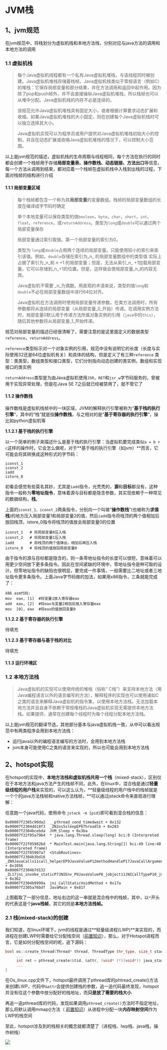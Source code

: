# JVM栈

## 1、jvm规范

在jvm规范中，将栈划分为虚拟机栈和本地方法栈，分别对应与java方法的调用和本地方法的调用

### 1.1 虚拟机栈

> 每个Java虚拟机线程都有一个私有Java虚拟机堆栈，与该线程同时被创建。Java虚拟机堆栈存储着栈帧。Java虚拟机栈类似于常规语言（例如C）的堆栈：它保存局部变量和部分结果，并在方法调用和返回中起作用。因为除了pop和push帧外，并不会直接操纵Java虚拟机堆栈，所以栈帧也可以从堆中分配。Java虚拟机栈的内存不必是连续的。
>
> 该规范允许Java虚拟机堆栈具有固定大小，或者根据计算要求动态扩展和收缩。如果Java虚拟机堆栈的大小固定，则在创建每个Java虚拟机栈时可以独立选择其大小。
>
> Java虚拟机实现可以为程序员或用户提供对Java虚拟机堆栈初始大小的控制，并且在动态扩展或收缩Java虚拟机堆栈的情况下，可以控制大小范围。

以上是jvm规范的描述，虚拟机栈的生命周期与线程相同，每个方法在执行的同时都会创建一个栈帧用于存储**局部变量表、操作数栈、动态链接、方法出口**等信息，每一个方法从调用到结束，都对应着一个栈帧在虚拟机栈中入栈到出栈的过程，下面对栈帧的结构进行介绍

#### 1.1.1 局部变量区域

> 每个栈帧都包含一个称为其**局部变量**的变量数组。栈帧的局部变量数组的长度在编译成字节码时确定
>
> 单个本地变量可以保存类型的值`boolean`，`byte`，`char`，`short`，`int`， `float`，`reference`，或`returnAddress`。类型为`long`或`double`可以通过两个局部变量保存
>
> 局部变量通过索引取值。第一个局部变量的索引为0。
>
> 类型为 `long`或`double`占用两个连续的局部变量。只能使用较小的索引来索引该值。例如，`double`存储在索引为_n_ 的局部变量数组中的类型值 实际上占据了索引为_n_和 _n_ +1 的局部变量；但是，无法从索引_n_ +1加载局部变量。它可以存储到_n_+1的位置。但是，这样做会使局部变量_n_的内容无效。
>
> Java虚拟机不需要 _n_为偶数。用直观的术语来说，类型的值`long`和 `double`不必在局部变量数组中进行64位对齐。
>
> Java虚拟机在方法调用时使用局部变量传递参数。在类方法调用时，所有参数都将从连续的局部变量（从局部变量_0_开始）传递。在调用实例方法时，局部变量0默认用于传递方法所属对象实例的引用（`java`中的`this`），随后其他参数将从局部变量_1_开始传递。

规范对局部变量的描述已经很清晰了，需要注意的是这里面定义的数据类型`reference`，`returnAddress`。

`reference`类型标示对一个对象实例的引用，规范中没有说明它的长度（长度与实际使用32还是64位虚拟机有关）和具体的结构，但是定义了有三种`reference` 类型：类类型，数组类型和接口类型，它们分别指向动态创建的类实例，数组和实现接口的类实例

`returnAddress`类型是为由Java虚拟机使用`JSR`，`RET`和`jsr_w`字节码服务的，曾被用于实现异常处理，但是在Java SE 7之后就已经被禁用了，就不管它了

#### 1.1.2 操作数栈

操作数栈是虚拟机栈帧中的一块区域，JVM的解释执行引擎被称为“**基于栈的执行引擎**“，其中的“栈“就是指**操作数栈**，与之相对的是“**基于寄存器的执行引擎**“，操比如python虚拟机等

**1.1.2.1 基于栈的执行引擎**

以一个简单的例子来描述什么是基于栈的执行引擎：当虚拟机要完成类似`a = b + c`这样的操作时，它会怎么做呢，对于**基于栈的执行引擎（如jvm）**而言，它可能会将其转换成这种形式的字节码：

```text
iconst_1  
iconst_2  
iadd      
istore_0  
```

初看会感觉有些莫名其妙，尤其是`iadd`指令，光秃秃的，**源**和**目标**都没有，这种指令一般称为**零地址指令**，意味着源与目标都是隐含参数，其实现依赖于一种常见的数据结构，**栈**。

上面的`iconst_1、iconst_2`两条指令，分别向一个叫做“**操作数栈**”\(也被称为**求值栈**\)的地方压入局部变量1和局部变量2的值，然后`iadd`指令将栈顶的两个值相加后放回栈顶，istore\_0指令将栈顶的值放会局部变量0的位置

```text
iconst_1   # 将局部变量0压入栈
iconst_2   # 将局部变量1压入栈
iadd       # 将栈顶的两个值弹出，相加后再压入栈 
istore_0   # 将栈顶的值放回局部变量0
```

由于指令的源与目标都是隐含的，则一条零地址指令的长度可以很短，意味着可以用更少空间放下更多条指令。因此在空间紧缺的环境中，零地址指令是种可取的设计。但零地址指令的缺陷也很明显，要完成一件事情，一般需要比二地址或者三地址指令更多条指令。上面Java字节码做的加法，如果用x86指令，三条就能完成了：

```text
X86 asm代码:
mov  eax, [1]  #将变量1放入寄存器eax  
add  eax, [2]  #将eax与变量2相加后放入寄存器eax
mov  [0], eax  #将eax的值放回变量0
```



**1.1.2.2 基于寄存器的执行引擎**

待填充

**1.1.2.3 基于寄存器与基于栈的对比**

待填充

#### 1.1.3 运行环境区

### 1.2 本地方法栈

> Java虚拟机的实现可以使用传统的堆栈（俗称“ C栈”）来支持本地方法（用Java编程语言以外的语言编写的方法），解释程序的实现也可以使用诸如C之类的语言来解释Java虚拟机的指令集，以使用本地方法栈。无法加载本地方法并且自身不依赖于常规堆栈的Java虚拟机实现无需提供本地方法栈。如果提供，通常在创建每个线程时为每个线程分配本地方法栈。

以上是jvm规范的翻译节选，其他部分基本与java虚拟机栈一致，从中可以看出规范中有两类程序会用到本地方法栈：

* 运行java以外的编程语言编写的方法时，会用到本地方法栈
* jvm本身可能使用C之类的语言来实现的，所以也可能会用到本地方法栈

## 2、hotspot实现

在hotspot的实现中，**本地方法栈和虚拟机栈共用一个栈**（mixed-stack），区别仅在于本地方法和java方法产生的栈帧不同，此外，在linux中，混合栈是通过**轻量级线程的用户栈**来实现的，可以这么认为，**轻量级线程的用户栈中的栈帧就是一个个的java方法栈帧和native方法栈帧，**可以通过jstack命令来直观进行理解：

任意跑一个java代码，使用命令 `jstack -m {pid}`即可看到混合栈的信息：

```text
0x00007f2305c90da2	__pthread_cond_timedwait + 0x132
0x00007f2304dd18f3	_ZN2os5sleepEP6Threadlb + 0x283
0x00007f2304bcebda	JVM_Sleep + 0x3ba
0x00007f22f05a79b4	* java.lang.Thread.sleep(long) bci:0 (Interpreted frame)
0x00007f22f05982bd	* MainTest.main(java.lang.String[]) bci:49 line:40 (Interpreted frame)
0x00007f22f05907a7	<StubRoutines>
0x00007f2304b3bd16	_ZN9JavaCalls11call_helperEP9JavaValueP12methodHandleP17JavaCallArgumentsP6Thread + 0x1056
0x00007f2304b7d132	_ZL17jni_invoke_staticP7JNIEnv_P9JavaValueP8_jobject11JNICallTypeP10_jmethodIDP18JNI_ArgumentPusherP6Thread + 0x362
0x00007f2304b9999a	jni_CallStaticVoidMethod + 0x17a
0x00007f2305a76bdf	JavaMain + 0x81f
```

上图截取了一部分信息，地址右边的这一串就是混合栈中的栈帧，其中，以`*`开头的代表这是个**java栈帧**，其它的则是**本地方法栈帧。**

### **2.1 栈\(mixed-stack\)的创建**

我们知道，在linux环境下，jvm的线程是通过**轻量级进程\(LWP\)**来实现的，而进程在创建LWP时需要给它分配栈空间（[前置知识](../pre-knowledge.md#21-qing-liang-ji-jin-cheng-lwp-de-di-zhi-kong-jian)），那么，对于Hotspot进程而言，它是如何分配栈空间的呢，追下源码：

```cpp
bool os::create_thread(Thread* thread, ThreadType thr_type, size_t stack_size){
     ...
     int ret = pthread_create(&tid, &attr, (void* (*)(void*)) java_start, thread);
     ...
}

```

在Os\_linux.cpp文件下，hotspot最终调用了pthread库的phtread\_create\(\)方法来创建LWP，代码中`&attr`会提供创建栈的参数，追一追代码最终发现，hotspot并没有往这个参数中放分配好的栈地址，而**只是放了需要的栈大小**

再追一追pthread库的代码，发现如果调用`pthread_create()`方法时不指定地址，那么将默认调用mmap\(\)方法（ [前置知识](../pre-knowledge.md#3-1-1-mmap)）从进程中分配一块**内存映射空间**作为LWP的栈空间

至此，hotspot涉及到的栈相关的概念就都清楚了（进程栈、lwp栈、java栈，操作树栈）

![](../../../.gitbook/assets/image%20%2819%29.png)





